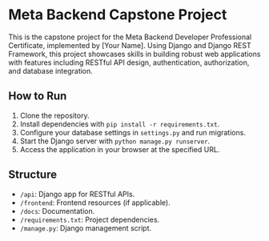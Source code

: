 # Meta Backend Capstone Project

This is the capstone project for the Meta Backend Developer Professional Certificate, implemented by [Your Name]. Using Django and Django REST Framework, this project showcases skills in building robust web applications with features including RESTful API design, authentication, authorization, and database integration.

## How to Run

1. Clone the repository.
2. Install dependencies with `pip install -r requirements.txt`.
3. Configure your database settings in `settings.py` and run migrations.
4. Start the Django server with `python manage.py runserver`.
5. Access the application in your browser at the specified URL.

## Structure

- `/api`: Django app for RESTful APIs.
- `/frontend`: Frontend resources (if applicable).
- `/docs`: Documentation.
- `/requirements.txt`: Project dependencies.
- `/manage.py`: Django management script.




